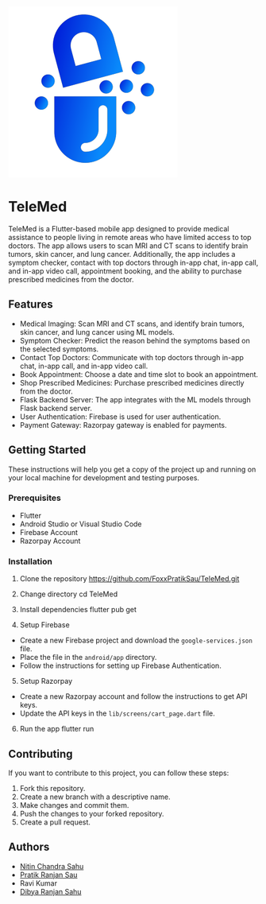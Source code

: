 ![TeleMed](images/TelemedLogo.png)

# TeleMed

TeleMed is a Flutter-based mobile app designed to provide medical assistance to people living in remote areas who have limited access to top doctors. The app allows users to scan MRI and CT scans to identify brain tumors, skin cancer, and lung cancer. Additionally, the app includes a symptom checker, contact with top doctors through in-app chat, in-app call, and in-app video call, appointment booking, and the ability to purchase prescribed medicines from the doctor.

## Features

- Medical Imaging: Scan MRI and CT scans, and identify brain tumors, skin cancer, and lung cancer using ML models.
- Symptom Checker: Predict the reason behind the symptoms based on the selected symptoms.
- Contact Top Doctors: Communicate with top doctors through in-app chat, in-app call, and in-app video call.
- Book Appointment: Choose a date and time slot to book an appointment.
- Shop Prescribed Medicines: Purchase prescribed medicines directly from the doctor.
- Flask Backend Server: The app integrates with the ML models through Flask backend server.
- User Authentication: Firebase is used for user authentication.
- Payment Gateway: Razorpay gateway is enabled for payments.

## Getting Started

These instructions will help you get a copy of the project up and running on your local machine for development and testing purposes.

### Prerequisites

- Flutter
- Android Studio or Visual Studio Code
- Firebase Account
- Razorpay Account

### Installation

1. Clone the repository
   https://github.com/FoxxPratikSau/TeleMed.git

2. Change directory
   cd TeleMed

3. Install dependencies
   flutter pub get

4. Setup Firebase

- Create a new Firebase project and download the `google-services.json` file.
- Place the file in the `android/app` directory.
- Follow the instructions for setting up Firebase Authentication.

5. Setup Razorpay

- Create a new Razorpay account and follow the instructions to get API keys.
- Update the API keys in the `lib/screens/cart_page.dart` file.

6. Run the app
   flutter run

## Contributing

If you want to contribute to this project, you can follow these steps:

1. Fork this repository.
2. Create a new branch with a descriptive name.
3. Make changes and commit them.
4. Push the changes to your forked repository.
5. Create a pull request.

## Authors

- [Nitin Chandra Sahu](https://github.com/sahunitin023)
- [Pratik Ranjan Sau](https://github.com/FoxxPratikSau)
- Ravi Kumar
- [Dibya Ranjan Sahu](https://github.com/dibyacoder)
